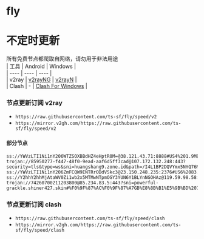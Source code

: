 # fly
# 不定时更新
所有免费节点都爬取自网络，请勿用于非法用途  
|  工具  | Android  | Windows  |  
|  ----  | ----   | ----  |  
| v2ray  | [v2rayNG](https://github.com/2dust/v2rayNG/releases) | [v2rayN](https://github.com/2dust/v2rayN/releases) |  
| Clash  | - | [Clash For Windows](https://github.com/2dust/clashN/releases) | 
  
### 节点更新订阅  v2ray
- `https://raw.githubusercontent.com/ts-sf/fly/speed/v2`  
- `https://mirror.v2gh.com/https://raw.githubusercontent.com/ts-sf/fly/speed/v2`  

#### 部分节点  
``` 
ss://YWVzLTI1Ni1nY206WTZSOXBBdHZ4eHptR0M=@38.121.43.71:8888#US4%201.9MB%2Fs
trojan://85950277-f447-48f0-9ead-aaf6d5ff3cad@107.172.132.248:443?security=tls&type=ws&sni=huangshang9.zone.id&path=/I4L1BP2DQVYmx5NYQ76MGGq&host=huangshang9.zone.id#US5%2010.6MB%2Fs
ss://YWVzLTI1Ni1nY206ZmFCQW9ENTRrODdVSkc3@23.150.248.235:2376#US6%2083.0KB%2Fs
ss://Y2hhY2hhMjAtaWV0Zi1wb2x5MTMwNTpmOGY3YUN6Y1BLYnNGOHAz@119.59.98.58:990#%E6%9C%AA%E7%9F%A59%20873.2KB%2Fs
trojan://74260700211203800@85.234.83.5:443?sni=powerful-grackle.shiner427.skin#%F0%9F%87%AC%F0%9F%87%A7GB%E8%8B%B1%E5%9B%BD%207.2MB%2Fs
```
### 节点更新订阅  clash
- `https://raw.githubusercontent.com/ts-sf/fly/speed/clash`  
- `https://mirror.v2gh.com/https://raw.githubusercontent.com/ts-sf/fly/speed/clash`  


